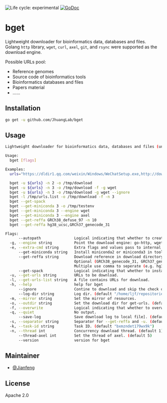 <img src="https://img.shields.io/badge/lifecycle-experimental-orange.svg" alt="Life cycle: experimental"> [![GoDoc](https://godoc.org/github.com/JhuangLab/bget?status.svg)](https://godoc.org/github.com/JhuangLab/bget)

# bget

Lightweight downloader for bioinformatics data, databases and files. Golang `http` library, `wget`, `curl`, `axel`, `git`, and `rsync` were supported as the download engine.

Possible URLs pool:

- Reference genomes
- Source code of bioinformatics tools
- Bioinformatics databases and files
- Papers material
- ......

## Installation

```bash
go get -u github.com/JhuangLab/bget
```

## Usage

```bash
Lightweight downloader for bioinformatics data, databases and files (under development). It will provides a simple and parallelized method to access various bioinformatics resoures. More see here https://github.com/JhuangLab/bget.

Usage:
  bget [flags]

Examples:
  urls="https://dldir1.qq.com/weixin/Windows/WeChatSetup.exe,http://download.oray.com/pgy/windows/PgyVPN_4.1.0.21693.exe,https://dldir1.qq.com/qqfile/qq/PCQQ9.1.6/25786/QQ9.1.6.25786.exe" && echo $urls | sed 's/,/\n/g'> /tmp/urls.list

  bget -u ${urls} -n 2 -o /tmp/download
  bget -u ${urls} -n 3 -o /tmp/download -f -g wget
  bget -u ${urls} -n 3 -o /tmp/download -g wget --ignore
  bget -l /tmp/urls.list -o /tmp/download -f -n 3
  bget --get-spack
  bget --get-miniconda 3 -o /tmp/testenv
  bget --get-miniconda 3 --engine wget
  bget --get-miniconda 3 --engine axel
  bget --get-reffa GRCh38_defuse_97 -n 10
  bget --get-reffa hg38_ucsc,GRCh37_genecode_31

Flags:
      --autopath               Logical indicating that whether to create subdir in download dir: e.g. reffa/{{site}}/{{version}} (default true)
  -g, --engine string          Point the download engine: go-http, wget, curl, axel, git, and rsync. (default "go-http")
  -e, --extra-cmd string       Extra flags and values pass to internal CMDs
      --get-miniconda string   Install miniconda2 or miniconda3 in tools directory. Optional (2 or 3).
      --get-reffa string       Download reference in download directory. Format is genomeVersion_site_releaseVersion.
                               Optional (GRCh38_genecode_31, GRCh37_genecode_31, hg38_ucsc, hg19_ucsc, GRCh38_ensemble_97, GRCh38_defuse_97).
                               Multiple use comma to seperate (e.g. hg38_ucsc,hg19_ucsc).
      --get-spack              Logical indicating that whether to install spack in tools directory.
  -u, --get-urls string        URLs to be download.
  -l, --get-urls-list string   A file contains URLs for download.
  -h, --help                   help for bget
      --ignore                 Contine to download and skip the check of existed files.
      --log-dir string         Log dir. (default "/home/ljf/repositories/github/JhuangLab/bget/_log")
  -m, --mirror string          Set the mirror of resources.
  -o, --outdir string          Set the download dir for get-urls. (default "/home/ljf/repositories/github/JhuangLab/bget/_download")
  -f, --overwrite              Logical indicating that whether to overwrite existing files.
  -q, --quiet                  No output.
      --save-log               Save download log to local file]. (default true)
  -s, --separator string       Separator for --get-reffa and -u. (default ",")
  -k, --task-id string         Task ID. (default "bxmzndet179wx9k")
  -n, --thread int             Concurrency download thread. (default 1)
      --thread-axel int        Set the thread of axel. (default 5)
      --version                version for bget
```

## Maintainer

- [@Jianfeng](https://github.com/Miachol)

## License

Apache 2.0
